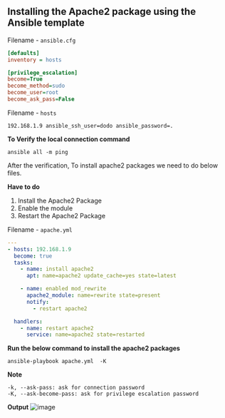 ## Installing the Apache2 package using the Ansible template

Filename - `ansible.cfg`
```cfg
[defaults]
inventory = hosts

[privilege_escalation]
become=True
become_method=sudo
become_user=root
become_ask_pass=False
```
Filename - `hosts`
```
192.168.1.9 ansible_ssh_user=dodo ansible_password=.
```
**To Verify the local connection command**
```
ansible all -m ping
```
After the verification, To install apache2 packages we need to do below files.

**Have to do**
1. Install the Apache2 Package
2. Enable the module
3. Restart the Apache2 Package

Filename - `apache.yml`
```yml
---
- hosts: 192.168.1.9
  become: true
  tasks:
    - name: install apache2
      apt: name=apache2 update_cache=yes state=latest

    - name: enabled mod_rewrite
      apache2_module: name=rewrite state=present
      notify:
        - restart apache2

  handlers:
    - name: restart apache2
      service: name=apache2 state=restarted
```
**Run the below command to install the apache2 packages**
```
ansible-playbook apache.yml  -K
```
**Note**
```
-k, --ask-pass: ask for connection password
-K, --ask-become-pass: ask for privilege escalation password
```
**Output**
![image](https://user-images.githubusercontent.com/91359308/211209145-946b3969-254b-4f92-96d0-73822b581676.png)

